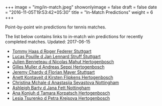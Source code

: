 +++
image = "img/in-match.jpeg"
showonlyimage = false
draft = false
date = "2016-11-05T19:53:42+05:30"
title = "In-Match Predictions"
weight = 6
+++

Point-by-point win predictions for tennis matches.

<!--more-->


The list below contains links to in-match win predictions for recently completed matches. Updated: 2017-06-15

<ul>
<li><a href="/match1/">Tommy Haas d Roger Federer Stuttgart</a></li>
<li><a href="/match2/">Lucas Pouille d Jan Lennard Struff Stuttgart</a></li>
<li><a href="/match3/">Julien Benneteau d Nicolas Mahut Hertogenbosch</a></li>
<li><a href="/match4/">Gilles Muller d Andreas Seppi Hertogenbosch</a></li>
<li><a href="/match5/">Jeremy Chardy d Florian Mayer Stuttgart</a></li>
<li><a href="/match6/">Anett Kontaveit d Kirsten Flipkens Hertogenbosch</a></li>
<li><a href="/match7/">Christina Mchale d Anastasija Sevastova Nottingham</a></li>
<li><a href="/match8/">Ashleigh Barty d Jana Fett Nottingham</a></li>
<li><a href="/match9/">Ana Konjuh d Tamara Korpatsch Hertogenbosch</a></li>
<li><a href="/match10/">Lesia Tsurenko d Petra Krejsova Hertogenbosch</a></li>
</ul>
